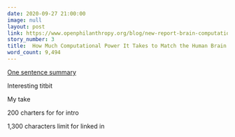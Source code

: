 ```yaml
---
date: 2020-09-27 21:00:00
image: null
layout: post
link: https://www.openphilanthropy.org/blog/new-report-brain-computation
story_number: 3
title:  How Much Computational Power It Takes to Match the Human Brain
word_count: 9,494
---
```


[One sentence summary](www.example.com)

Interesting titbit

My take

200 charters for for intro

1,300 characters limit for linked in